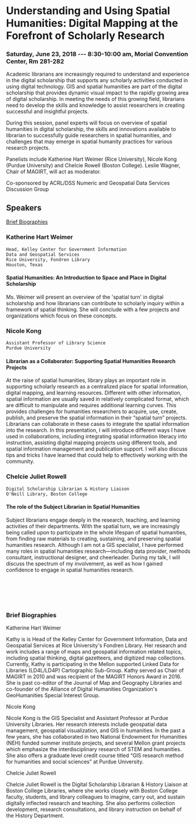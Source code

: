 # Understanding and Using Spatial Humanities: Digital Mapping at the Forefront of Scholarly Research

### Saturday, June 23, 2018 --- 8:30-10:00 am, Morial Convention Center, Rm 281-282

Academic librarians are increasingly required to understand and experience in the digital scholarship that supports any scholarly activities conducted in using digital technology. GIS and spatial humanities are part of the digital scholarship that provides dynamic visual impact to the rapidly growing area of digital scholarship.  In meeting the needs of this growing field, librarians need to develop the skills and knowledge to assist researchers in creating successful and insightful projects.  

During this session, panel experts will focus on overview of spatial humanities in digital scholarship, the skills and innovations available to librarian to successfully guide researchers in spatial humanities, and challenges that may emerge in spatial humanity practices for various research projects. 

Panelists include Katherine Hart Weimer (Rice University), Nicole Kong (Purdue University) and Chelcie Rowell (Boston College).  Leslie Wagner, Chair of MAGIRT, will act as moderator.  

Co-sponsored by ACRL/DSS Numeric and Geospatial Data Services Discussion Group


## Speakers

<a href="#bios">Brief Biographies</a>

### Katherine Hart Weimer 

    Head, Kelley Center for Government Information
    Data and Geospatial Services
    Rice University, Fondren Library
    Houston, Texas
    
#### Spatial Humanities: An Introduction to Space and Place in Digital Scholarship 

Ms. Weimer will present an overview of the 'spatial turn' in digital scholarship and how librarians can contribute to scholarly inquiry within a framework of spatial thinking.  She will conclude with a few projects and organizations which focus on these concepts. 

### Nicole Kong

    Assistant Professor of Library Science
    Purdue University

#### Librarian as a Collaborator: Supporting Spatial Humanities Research Projects

At the raise of spatial humanities, library plays an important role in supporting scholarly research as a centralized place for spatial information, digital mapping, and learning resources. Different with other information, spatial information are usually saved in relatively complicated format, which are difficult to manipulate and requires additional learning curves. This provides challenges for humanities researchers to acquire, use, create, publish, and preserve the spatial information in their “spatial turn” projects. Librarians can collaborate in these cases to integrate the spatial information into the research. In this presentation, I will introduce different ways I have used in collaborations, including integrating spatial information literacy into instruction, assisting digital mapping projects using different tools, and spatial information management and publication support. I will also discuss tips and tricks I have learned that could help to effectively working with the community.    

### Chelcie Juliet Rowell

    Digital Scholarship Librarian & History Liaison
    O'Neill Library, Boston College
    
#### The role of the Subject Librarian in Spatial Humanities

Subject librarians engage deeply in the research, teaching, and learning activities of their departments. With the spatial turn, we are increasingly being called upon to participate in the whole lifespan of spatial humanities, from finding raw materials to creating, sustaining, and preserving spatial humanities research. Although I am not a GIS specialist, I have performed many roles in spatial humanities research—including data provider, methods consultant, instructional designer, and cheerleader. During my talk, I will discuss the spectrum of my involvement, as well as how I gained confidence to engage in spatial humanities research.


<br>
<br>
<br>
<br>

<h3><a id="bios"></a>Brief Biographies</h3>

Katherine Hart Weimer

Kathy is is Head of the Kelley Center for Government Information, Data and Geospatial Services at Rice University's Fondren Library. Her research and work includes a range of maps and geospatial information related topics, including spatial thinking, digital gazetteers, and digitized map collections. Currently, Kathy is participating in the Mellon supported Linked Data for Libraries (LD4L/LD4P) Cartographic Sub-Group. Kathy served as Chair of MAGIRT in 2010 and was recipient of the MAGIRT Honors Award in 2016. She is past co-editor of the Journal of Map and Geography Libraries and co-founder of the Alliance of Digital Humanities Organization's GeoHumanities Special Interest Group.

Nicole Kong

Nicole Kong is the GIS Specialist and Assistant Professor at Purdue University Libraries. Her research interests include geospatial data management, geospatial visualization, and GIS in humanities. In the past a few years, she has collaborated in two National Endowment for Humanities (NEH) funded summer institute projects, and several Mellon grant projects which emphasize the interdisciplinary research of STEM and humanities. She also offers a graduate level credit course titled “GIS research method for humanities and social sciences” at Purdue University.

Chelcie Juliet Rowell

Chelcie Juliet Rowell is the Digital Scholarship Librarian & History Liaison at Boston College Libraries, where she works closely with Boston College faculty, students, and library colleagues to imagine, carry out, and sustain digitally inflected research and teaching. She also performs collection development, research consultations, and library instruction on behalf of the History Department.
